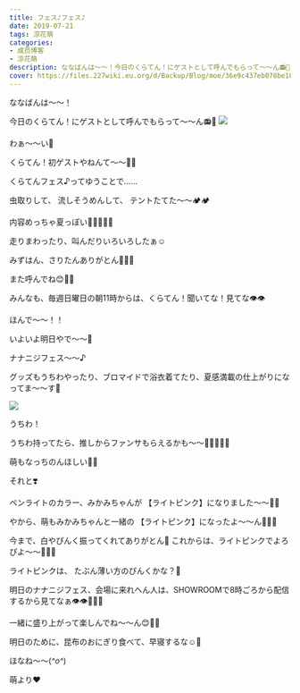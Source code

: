 ```yaml
---
title: フェス♪フェス♪
date: 2019-07-21
tags: 涼花萌
categories: 
- 成员博客
- 涼花萌
description: ななばんは〜〜！今日のくらてん！にゲストとして呼んでもらって〜〜ん📻💓わぁ〜〜い🤗くらてん！初ゲストやねんて〜〜🤗🤗くらてんフェス♪ってゆうこと...
cover: https://files.227wiki.eu.org/d/Backup/Blog/moe/36e9c437eb078be18382f3bd39eb6.jpg 
---
```









ななばんは〜〜！





今日のくらてん！にゲストとして呼んでもらって〜〜ん📻💓
![](https://files.227wiki.eu.org/d/Backup/Blog/moe/36e9c437eb078be18382f3bd39eb6.jpg)





わぁ〜〜い🤗

くらてん！初ゲストやねんて〜〜🤗🤗




くらてんフェス♪ってゆうことで……



虫取りして、
流しそうめんして、
テントたてた〜〜🏕🏕






内容めっちゃ夏っぽい🏄‍♀️🍉🍍🌻






走りまわったり、叫んだりいろいろしたぁ☺️





みずはん、さりたんありがとん🐖💓💓




また呼んでね😊💓💓






みんなも、毎週日曜日の朝11時からは、くらてん！聞いてな！見てな👁👁













ほんで〜〜！！




いよいよ明日やで〜〜🤗

ナナニジフェス〜〜♪



グッズもうちわやったり、ブロマイドで浴衣着てたり、夏感満載の仕上がりになってま〜〜す🌻



![](https://files.227wiki.eu.org/d/Backup/Blog/moe/36e9c437eb078be18382f3bd39eb6-01.jpg)



うちわ！




うちわ持ってたら、推しからファンサもらえるかも〜〜🧚🏻‍♀️💓💓






萌もなっちのんほしい💓💓











それと❣️




ペンライトのカラー、みかみちゃんが
【ライトピンク】になりました〜〜🐥💓


やから、萌もみかみちゃんと一緒の
【ライトピンク】になったよ〜〜ん🐥💓💓



今まで、白やぴんく振ってくれてありがとん🐖
これからは、ライトピンクでよろぴよ〜〜🐥💓💓




ライトピンクは、
たぶん薄い方のぴんくかな？🤔










明日のナナニジフェス、会場に来れへん人は、SHOWROOMで8時ごろから配信するから見てなぁ👁👁💓💓💓





一緒に盛り上がって楽しんでね〜〜ん😊💓💓









明日のために、昆布のおにぎり食べて、早寝するな☺️🍙






ほなね〜〜(*^o^*)



萌より❤︎


